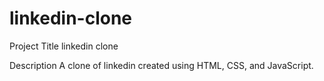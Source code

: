 # linkedin-clone
Project Title
linkedin clone

Description
A clone of linkedin created using HTML, CSS, and JavaScript.
